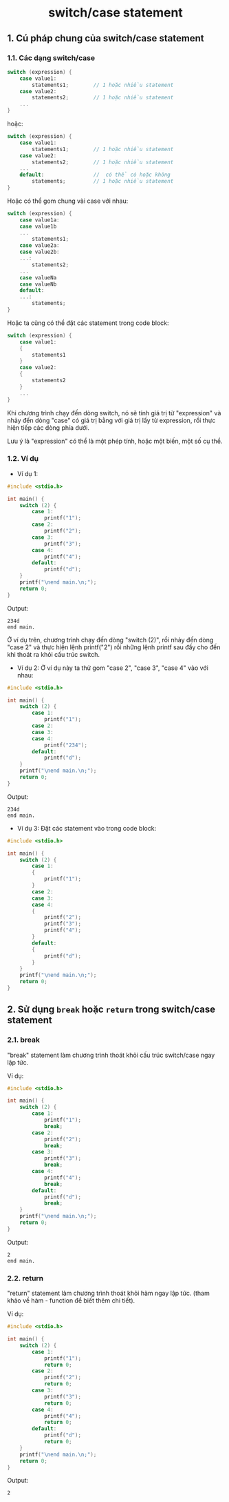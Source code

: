 # <p align="center">**switch/case statement**</p>

## **1. Cú pháp chung của switch/case statement**
### **1.1. Các dạng switch/case**
```C
switch (expression) {
    case value1:
        statements1;        // 1 hoặc nhiều statement
    case value2:
        statements2;        // 1 hoặc nhiều statement
    ...
}
```
hoặc:
```C
switch (expression) {
    case value1:
        statements1;        // 1 hoặc nhiều statement
    case value2:
        statements2;        // 1 hoặc nhiều statement
    ...
    default:                //  có thể có hoặc không
        statements;         // 1 hoặc nhiều statement
}
```
Hoặc có thể gom chung vài case với nhau:
```C
switch (expression) {
    case value1a:
    case value1b
    ...
        statements1;
    case value2a:
    case value2b:
    ...:
        statements2;
    ...
    case valueNa
    case valueNb
    default:
    ...:
        statements;
}
```
Hoặc ta cũng có thể đặt các statement trong code block:
```C
switch (expression) {
    case value1:
    {
        statements1
    }
    case value2:
    {
        statements2
    }
    ...
}
```

Khi chương trình chạy đến dòng switch, nó sẽ tính giá trị từ "expression" và nhảy đến dòng "case" có giá trị bằng với giá trị lấy từ expression, rồi thực hiện tiếp các dòng phía dưới. 

Lưu ý là "expression" có thể là một phép tính, hoặc một biến, một số cụ thể. 

### **1.2. Ví dụ**

- Ví dụ 1:

```C
#include <stdio.h>

int main() {
    switch (2) {
        case 1:
            printf("1");
        case 2:
            printf("2");
        case 3:
            printf("3");
        case 4:
            printf("4");
        default:
            printf("d");
    }
    printf("\nend main.\n;");
    return 0;
}
```
Output:
```
234d
end main.
```
Ở ví dụ trên, chương trình chạy đến dòng "switch (2)", rồi nhảy đến dòng "case 2" và thực hiện lệnh printf("2") rồi những lệnh printf sau đấy cho đến khi thoát ra khỏi cấu trúc switch.

- Ví dụ 2: Ở ví dụ này ta thử gom "case 2", "case 3", "case 4" vào với nhau:

```C
#include <stdio.h>

int main() {
    switch (2) {
        case 1:
            printf("1");
        case 2:
        case 3:
        case 4:
            printf("234");
        default:
            printf("d");
    }
    printf("\nend main.\n;");
    return 0;
}
```
Output:
```
234d
end main.
```

- Ví dụ 3: Đặt các statement vào trong code block:
```C
#include <stdio.h>

int main() {
    switch (2) {
        case 1:
        {
            printf("1");
        }
        case 2:
        case 3:
        case 4:
        {
            printf("2");
            printf("3");
            printf("4");
        }
        default:
        {
            printf("d");
        }
    }
    printf("\nend main.\n;");
    return 0;
}
```

## **2. Sử dụng `break` hoặc `return` trong switch/case statement** 

### **2.1. break**
"break" statement làm chương trình thoát khỏi cấu trúc switch/case ngay lập tức. 

Ví dụ:

```C
#include <stdio.h>

int main() {
    switch (2) {
        case 1:
            printf("1");
            break;
        case 2:
            printf("2");
            break;
        case 3:
            printf("3");
            break;
        case 4:
            printf("4");
            break;
        default:
            printf("d");
            break;
    }
    printf("\nend main.\n;");
    return 0;
}
```

Output:
```
2
end main.
```

### **2.2. return**
"return" statement làm chương trình thoát khỏi hàm ngay lập tức. (tham khảo về hàm - function để biết thêm chi tiết).

Ví dụ:
```C
#include <stdio.h>

int main() {
    switch (2) {
        case 1:
            printf("1");
            return 0;
        case 2:
            printf("2");
            return 0;
        case 3:
            printf("3");
            return 0;
        case 4:
            printf("4");
            return 0;
        default:
            printf("d");
            return 0;
    }
    printf("\nend main.\n;");
    return 0;
}
```

Output:
```
2
```